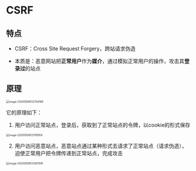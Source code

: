 # CSRF

## 特点

+ CSRF：Cross Site Request Forgery，跨站请求伪造

+ 本质是：恶意网站把**正常用户**作为**媒介**，通过模拟正常用户的操作，攻击其**登录过**的站点

## 原理

  <img src="http://mdrs.yuanjin.tech/img/image-20200508122744169.png" alt="image-20200508122744169" style="zoom:50%;" />

它的原理如下：

1. 用户访问正常站点，登录后，获取到了正常站点的令牌，以cookie的形式保存

  <img src="http://mdrs.yuanjin.tech/img/image-20200508123116104.png" alt="image-20200508123116104" style="zoom:50%;" />

2. 用户访问恶意站点，恶意站点通过某种形式去请求了正常站点（请求伪造），迫使正常用户把令牌传递到正常站点，完成攻击

  <img src="http://mdrs.yuanjin.tech/img/image-20200508123401591.png" alt="image-20200508123401591" style="zoom:50%;" />
